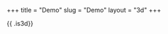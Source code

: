 +++
title = "Demo"
slug = "Demo"
layout = "3d"
+++

{{ .is3d}}
 <script src="js/lib/viewhome.min.js">
{{ end }}
